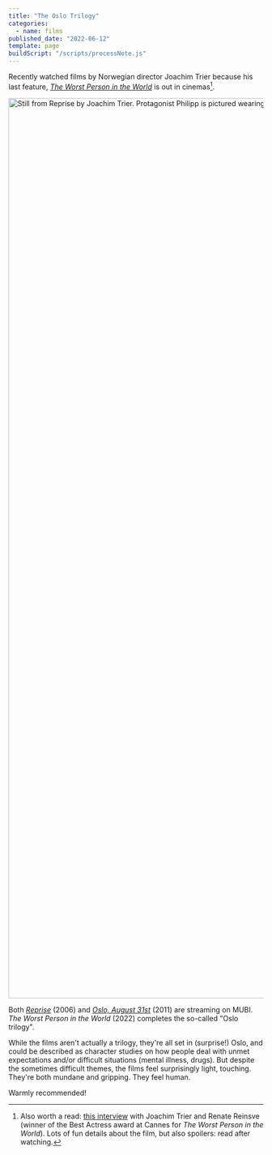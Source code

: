 ```yaml
---
title: "The Oslo Trilogy"
categories:
  - name: films
published_date: "2022-06-12"
template: page
buildScript: "/scripts/processNote.js"
---
```


Recently watched films by Norwegian director Joachim Trier because his last feature, [_The Worst Person in the World_](<https://en.wikipedia.org/wiki/The_Worst_Person_in_the_World_(film)>) is out in cinemas[^1].

<img width="1777" height="999" style="aspect-ratio:1777/999;height:auto;" src="https://www.themoviedb.org/t/p/original/s1DdMr6e4oJXnh5DYk9GH9zensL.jpg" alt="Still from Reprise by Joachim Trier. Protagonist Philipp is pictured wearing a white shirt on the bus, among other passengers. He is looking slightly down and to the side, not straight at the camera, and seems lost in thought." />

Both [_Reprise_](<https://en.wikipedia.org/wiki/Reprise_(film)>) (2006) and [_Oslo, August 31st_](https://en.wikipedia.org/wiki/Oslo,_August_31st) (2011) are streaming on MUBI. _The Worst Person in the World_ (2022) completes the so-called "Oslo trilogy".

While the films aren't actually a trilogy, they're all set in (surprise!) Oslo, and could be described as character studies on how people deal with unmet expectations and/or difficult situations (mental illness, drugs). But despite the sometimes difficult themes, the films feel surprisingly light, touching. They're both mundane and gripping. They feel human.

Warmly recommended!

[^1]: Also worth a read: [this interview](https://moveablefest.com/joachim-trier-worst-person-in-the-world/) with Joachim Trier and Renate Reinsve (winner of the Best Actress award at Cannes for _The Worst Person in the World_). Lots of fun details about the film, but also spoilers: read after watching.
